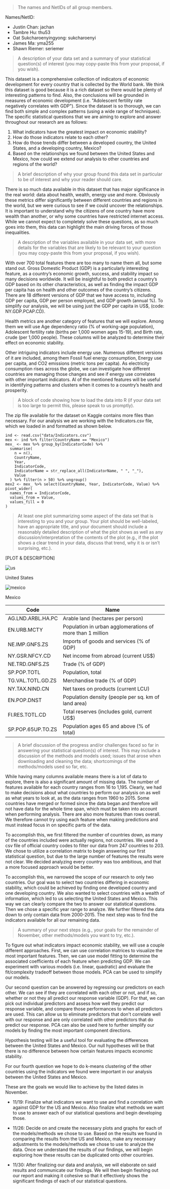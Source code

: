 > The names and NetIDs of all group members. 

Names/NetID:

-	Justin Chan: jachan
-	Tambre Hu: thu53
-	Oat Sukcharoenyingyong: sukcharoenyi
-	James Ma: yma255
-	Shawn Riemer: seriemer

> A description of your data set and a summary of your statistical question(s) of interest (you may copy-paste this from your proposal, if you wish). 

This dataset is a comprehensive collection of indicators of economic development for every country that is collected by the World bank. We think this dataset is good because it is a rich dataset so there would be plenty of interesting patterns to find. Also, the conclusions will be grounded in measures of economic development (i.e. "Adolescent fertility rate negatively correlates with GDP"). Since the dataset is so thorough, we can find both simple and complex patterns (using a wide range of techniques). The specific statistical questions that we are aiming to explore and answer throughout our research are as follows:

1.	What indicators have the greatest impact on economic stability?
2.	How do those indicators relate to each other?
3.	How do those trends differ between a developed country, the United States, and a developing country, Mexico?
4.	Based on the relationships we found between the United States and Mexico, how could we extend our analysis to other countries and regions of the world?

> A brief description of why your group found this data set in particular to be of interest and why your reader should care. 

There is so much data available in this dataset that has major significance in the real world: data about health, wealth, energy use and more. Obviously these metrics differ significantly between different countries and regions in the world, but we were curious to see if we could uncover the relationships. It is important to understand why the citizens of one country have more wealth than another, or why some countries have restricted internet access. While we cannot expect to completely solve these questions, as so much goes into them, this data can highlight the main driving forces of those inequalities. 

> A description of the variables available in your data set, with more details for the variables that are likely to be relevant to your question (you may copy-paste this from your proposal, if you wish). 

With over 700 total features there are too many to name them all, but some stand out. Gross Domestic Product (GDP) is a particularly interesting feature, as a country’s economic growth, success, and stability impact so many decisions worldwide. It will be insightful to both predict a country’s GDP based on its other characteristics, as well as finding the impact GDP per capita has on health and other outcomes of the country’s citizens. There are 18 different versions of GDP that we have access to, including GDP per capita, GDP per person employed, and GDP growth (annual %). To simplify our analysis, we will be using just the GDP per capita in US$, (code: NY.GDP.PCAP.CD).

Health metrics are another category of features that we will explore. Among them we will use Age dependency ratio (% of working-age population), Adolescent fertility rate (births per 1,000 women ages 15-19), and Birth rate, crude (per 1,000 people). These columns will be analyzed to determine their effect on economic stability.

Other intriguing indicators include energy use. Numerous different versions of it are included, among them Fossil fuel energy consumption, Energy use per capita, and CO2 emissions (metric tons per capita). As electricity consumption rises across the globe, we can investigate how different countries are managing those changes and see if energy use correlates with other important indicators. Al of the mentioned features will be useful in identifying patterns and clusters when it comes to a country’s health and prosperity.

> A block of code showing how to load the data into R (if your data set is too large to permit this, please speak to us promptly). 

The zip file available for the dataset on Kaggle contains more files than necessary. For our analysis we are working with the Indicators.csv file, which we loaded in and formatted as shown below.

```{r}
ind <- read.csv("data/Indicators.csv")
mex <- ind %>% filter(CountryName == "Mexico")
mex_ <- mex %>% group_by(IndicatorCode) %>% 
  summarise(
    n = n(),
    CountryName,
    Year,
    IndicatorCode,
    IndicatorName = str_replace_all(IndicatorName, " ", "_"),
    Value
  ) %>% filter(n > 50) %>% ungroup()
mex2 <- mex_ %>% select(CountryName, Year, IndicatorCode, Value) %>%
pivot_wider(
  names_from = IndicatorCode,
  values_from = Value,
  values_fill = 0
)
```

> At least one plot summarizing some aspect of the data set that is interesting to you and your group. Your plot should be well-labeled, have an appropriate title, and your document should include a reasonably detailed description of what the plot shows as well as any discussion/interpretation of the contents of the plot (e.g., if the plot shows a clear trend in your data, discuss that trend, why it is or isn’t surprising, etc.). 

[PLOT & DESCRIPTION]

![us](https://user-images.githubusercontent.com/53503018/141596183-3dde91c0-2082-4b25-a088-683a8b701a40.png)

United States

![mexico](https://user-images.githubusercontent.com/53503018/141595932-960c7362-6bfa-4265-875f-dc1a844edcbf.png)

Mexico

| Code | Name |
|-|-|
| AG.LND.ARBL.HA.PC  |  Arable land (hectares per person) |
| EN.URB.MCTY  |  Population in urban agglomerations of more than 1 million |
| NE.IMP.GNFS.ZS  |  Imports of goods and services (% of GDP) |
| NY.GSR.NFCY.CD  |  Net income from abroad (current US$) |
| NE.TRD.GNFS.ZS  |  Trade (% of GDP) |
| SP.POP.TOTL  |  Population, total |
| TG.VAL.TOTL.GD.ZS  |  Merchandise trade (% of GDP) |
| NY.TAX.NIND.CN  |  Net taxes on products (current LCU) |
| EN.POP.DNST  |  Population density (people per sq. km of land area) |
| FI.RES.TOTL.CD  |  Total reserves (includes gold, current US$) |
| SP.POP.65UP.TO.ZS  |  Population ages 65 and above (% of total) |

> A brief discussion of the progress and/or challenges faced so far in answering your statistical question(s) of interest. This may include a discussion of the methods and models used; issues that arose when downloading and cleaning the data; shortcomings of the methods/models used so far, etc. 

While having many columns available means there is a lot of data to explore, there is also a significant amount of missing data. The number of features available for each country ranges from 16 to 1,195. Clearly, we had to make decisions about what countries to perform our analysis on as well as what years to look at, as the data ranges from 1960 to 2015. Some countries have merged or formed since the data began and therefore will not have data for the whole time span, which must be taken into account when performing analysis. There are also more features than rows overall. We therefore cannot try using each feature when making predictions and must instead focus in on specific parts of the data.

To accomplish this, we first filtered the number of countries down, as many of the countries included were actually regions, not countries. We used a csv file of official country codes to filter our data from 247 countries to 203. We chose to utilize a correlation matrix to begin answering our first statistical question, but due to the large number of features the results were not clear. We decided analyzing every country was too ambitious, and that a more focused approach would be better. 

To accomplish this, we narrowed the scope of our research to only two countries. Our goal was to select two countries differing in economic stability, which could be achieved by finding one developed country and one developing country. We also wanted to select countries with a wealth of information, which led to us selecting the United States and Mexico. This way we can clearly compare the two to answer our statistical questions. Then we chose a specific year range to analyze. We further filtered the data down to only contain data from 2000-2015. The next step was to find the indicators available for all our remaining data. 

> A summary of your next steps (e.g., your goals for the remainder of November, other methods/models you want to try, etc.).

To figure out what indicators impact economic stability, we will use a couple different approaches. First, we can use correlation matrices to visualize the most important features. Then, we can use model fitting to determine the associated coefficients of each feature when predicting GDP. We can experiment with various models (i.e. linear, quadratic) and evaluate the fit/complexity tradeoff between those models. PCA can be used to simplify our models.

Our second question can be answered by regressing our predictors on each other. We can see if they are correlated with each other or not, and if so, whether or not they all predict our response variable (GDP). For that, we can pick out individual predictors and assess how well they predict our response variable, and compare those performances to when all predictors are used. This can allow us to eliminate predictors that don't correlate well with our response and are only correlated with other predictors that do predict our response. PCA can also be used here to further simplify our models by finding the most important component directions.

Hypothesis testing will be a useful tool for evaluating the differences between the United States and Mexico. Our null hypotheses will be that there is no difference between how certain features impacts economic stability. 

For our fourth question we hope to do k-means clustering of the other countries using the indicators we found were important in our analysis between the United States and Mexico.

These are the goals we would like to achieve by the listed dates in November.

- 11/19: Finalize what indicators we want to use and find a correlation with against GDP for the US and Mexico. Also finalize what methods we want to use to answer each of our statistical questions and begin developing those.


- 11/26: Decide on and create the necessary plots and graphs for each of the models/methods we chose to use. Based on the results we found in comparing the results from the US and Mexico, make any necessary adjustments to the models/methods we chose to use to analyze the data. Once we understand the results of our findings, we will begin exploring how these results can be duplicated onto other countries.


- 11/30: After finalizing our data and analysis, we will elaborate on said results and communicate our findings. We will then begin fleshing out our report and making it cohesive so that it effectively shows the significant findings of each of our statistical questions. 
	 
